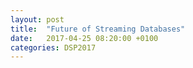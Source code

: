 ```yaml
---
layout: post
title:  "Future of Streaming Databases"
date:   2017-04-25 08:20:00 +0100
categories: DSP2017
---
```

